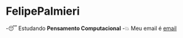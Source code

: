 # FelipePalmieri
-:sleeping: Estudando **Pensamento Computacional**
-:collision: Meu email é [email](felipe.palmieri.cruz@escola.pr.gov.br)

